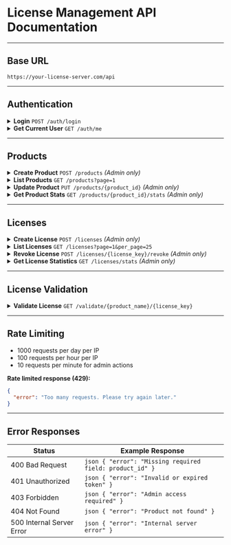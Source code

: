 # License Management API Documentation

---

## Base URL

```
https://your-license-server.com/api
```

---

## Authentication

<details>
<summary><strong>Login</strong> <code>POST /auth/login</code></summary>

**Request Body:**
```json
{
  "username": "admin",
  "password": "your-password"
}
```

**Response (200):**
```json
{
  "access_token": "eyJ0eXAiOiJKV1QiLCJhbGciOiJIUzI1NiJ9...",
  "user": "admin"
}
```

**Response (401):**
```json
{
  "error": "Invalid credentials"
}
```
</details>

<details>
<summary><strong>Get Current User</strong> <code>GET /auth/me</code></summary>

**Headers:**  
`Authorization: Bearer <token>`

**Response (200):**
```json
{
  "user": "admin"
}
```
</details>

---

## Products

<details>
<summary><strong>Create Product</strong> <code>POST /products</code> <em>(Admin only)</em></summary>

**Request Body:**
```json
{
  "name": "Pro Editor",
  "description": "Professional text editor",
  "max_devices": 2
}
```

**Response (201):**
```json
{
  "success": true,
  "product_id": 1
}
```
</details>

<details>
<summary><strong>List Products</strong> <code>GET /products?page=1</code></summary>

**Query Parameters:**
- `page` (optional): Page number (default: 1)
- `per_page` (optional): Items per page (default: 50)

**Response (200):**
```json
{
  "products": [
    {
      "id": 1,
      "name": "Pro Editor",
      "description": "Professional text editor",
      "max_devices": 2,
      "total_licenses": 15,
      "active_licenses": 12,
      "created_at": "2024-01-01T10:00:00"
    }
  ],
  "pagination": {
    "page": 1,
    "total": 1
  }
}
```
</details>

<details>
<summary><strong>Update Product</strong> <code>PUT /products/{product_id}</code> <em>(Admin only)</em></summary>

**Request Body:**
```json
{
  "name": "Updated Product Name",
  "max_devices": 3
}
```
</details>

<details>
<summary><strong>Get Product Stats</strong> <code>GET /products/{product_id}/stats</code> <em>(Admin only)</em></summary>

**Response (200):**
```json
{
  "product": {
    "id": 1,
    "name": "Pro Editor",
    "max_devices": 2
  },
  "license_stats": {
    "total_licenses": 15,
    "active_licenses": 12,
    "expired_licenses": 2,
    "revoked_licenses": 1,
    "avg_usage": 5.2,
    "max_usage": 25
  },
  "estimated_revenue": 120,
  "recent_validations": 45
}
```
</details>

---

## Licenses

<details>
<summary><strong>Create License</strong> <code>POST /licenses</code> <em>(Admin only)</em></summary>

**Request Body:**
```json
{
  "product_id": 1,
  "user_id": "user123",
  "expires_days": 30
}
```

**Response (201):**
```json
{
  "license_key": "X7kP9mQ2vR4tY6uW8iO0pA2sD4fG6hJ8",
  "status": "created"
}
```
</details>

<details>
<summary><strong>List Licenses</strong> <code>GET /licenses?page=1&per_page=25</code></summary>

**Response (200):**
```json
{
  "licenses": [
    {
      "id": 1,
      "key_display": "X7kP9mQ2...",
      "product_name": "Pro Editor",
      "user_id": "user123",
      "status": "active",
      "created_at": "2024-01-01T10:00:00",
      "expires_at": "2024-01-31T10:00:00",
      "usage_count": 5
    }
  ],
  "pagination": {
    "page": 1,
    "per_page": 10,
    "total": 100
  }
}
```
</details>

<details>
<summary><strong>Revoke License</strong> <code>POST /licenses/{license_key}/revoke</code> <em>(Admin only)</em></summary>

**Response (200):**
```json
{
  "status": "revoked"
}
```
</details>

<details>
<summary><strong>Get License Statistics</strong> <code>GET /licenses/stats</code> <em>(Admin only)</em></summary>

**Response (200):**
```json
{
  "total_licenses": 150,
  "active_licenses": 120,
  "expired_licenses": 20,
  "revoked_licenses": 10,
  "avg_usage_per_license": 4.5,
  "max_usage": 35,
  "recent_validations": 250
}
```
</details>

---

## License Validation

<details>
<summary><strong>Validate License</strong> <code>GET /validate/{product_name}/{license_key}</code></summary>

**Path Parameters:**
- `product_name`: Name of the software product
- `license_key`: The license key to validate

**Response (200 - Valid):**
```json
{
  "valid": true,
  "license_id": 1,
  "product_name": "Pro Editor",
  "expires_at": "2024-01-31T10:00:00",
  "usage_count": 6,
  "max_devices": 2
}
```

**Response (400 - Invalid):**
```json
{
  "valid": false,
  "error": "License expired"
}
```
</details>

---

## Rate Limiting

- 1000 requests per day per IP
- 100 requests per hour per IP
- 10 requests per minute for admin actions

**Rate limited response (429):**
```json
{
  "error": "Too many requests. Please try again later."
}
```

---

## Error Responses

| Status | Example Response |
|--------|-----------------|
| 400 Bad Request | ```json { "error": "Missing required field: product_id" } ``` |
| 401 Unauthorized | ```json { "error": "Invalid or expired token" } ``` |
| 403 Forbidden | ```json { "error": "Admin access required" } ``` |
| 404 Not Found | ```json { "error": "Product not found" } ``` |
| 500 Internal Server Error | ```json { "error": "Internal server error" } ``` |
